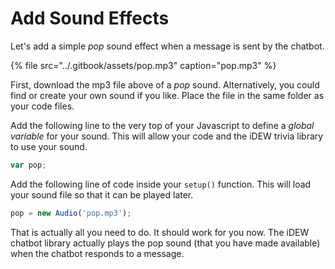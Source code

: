 # Add Sound Effects

Let's add a simple _pop_ sound effect when a message is sent by the chatbot.

{% file src="../.gitbook/assets/pop.mp3" caption="pop.mp3" %}

First, download the mp3 file above of a _pop_ sound. Alternatively, you could find or create your own sound if you like. Place the file in the same folder as your code files.

Add the following line to the very top of your Javascript to define a _global variable_ for your sound. This will allow your code and the iDEW trivia library to use your sound.

```javascript
var pop;
```

Add the following line of code inside your `setup()` function. This will load your sound file so that it can be played later.

```javascript
pop = new Audio('pop.mp3');
```

That is actually all you need to do. It should work for you now. The iDEW chatbot library actually plays the pop sound \(that you have made available\) when the chatbot responds to a message.

